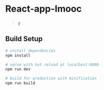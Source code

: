 # React-app-Imooc

> y

## Build Setup

``` bash
# install dependencies
npm install

# serve with hot reload at localhost:8080
npm run dev

# build for production with minification
npm run build
